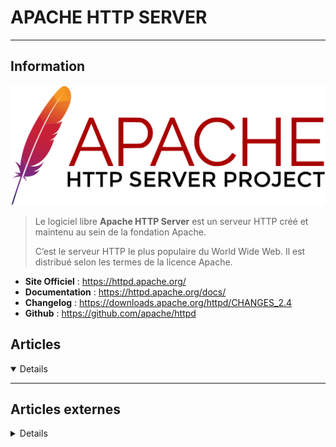 # APACHE HTTP SERVER
----

## <i class="fa-solid fa-hashtag"></i> Information

![Logo](../../_media/apps/apache_http_server/apache_http_server_logo.svg ':size=250 :no-zoom')


> <i class="fa-solid fa-quote-left"></i> Le logiciel libre **Apache HTTP Server** est un serveur HTTP créé et maintenu au sein de la fondation Apache. 
> 
> C’est le serveur HTTP le plus populaire du World Wide Web. Il est distribué selon les termes de la licence Apache. <i class="fa-solid fa-quote-left fa-rotate-180"></i>


- <i class="fa-solid fa-globe"></i> **Site Officiel** : https://httpd.apache.org/
- <i class="fa-solid fa-book"></i> **Documentation** : https://httpd.apache.org/docs/
- <i class="fa-solid fa-file-circle-question"></i> **Changelog** : https://downloads.apache.org/httpd/CHANGES_2.4
- <i class="fa-brands fa-github"></i> **Github** : https://github.com/apache/httpd


## <i class="fa-regular fa-newspaper"></i> Articles

<details open>

</details>

---

## <i class="fa-solid fa-glasses"></i> Articles externes

<details>

- [.htaccess: réécriture d’URL grace au mod_rewrite](https://docs.ovh.com/fr/hosting/htaccess-reecriture-url-mod-rewrite/)
- [“Forbidden – You don’t have permission to access / on this server” Error](https://www.tecmint.com/forbidden-you-dont-have-permission-to-access-on-this-server-error/)
- [[Apache] Ne pas logguer les accès à /server-status](https://www.guillaume-leduc.fr/apache-ne-pas-logguer-les-acces-server-status.html)
- [13 Apache Web Server Security and Hardening Tips](https://www.tecmint.com/apache-security-tips/)
- [25 Useful Apache ‘.htaccess’ Tricks to Secure and Customize Websites](https://www.tecmint.com/apache-htaccess-tricks/)
- [Activer et configurer le server-status Apache (mod_status)](http://www.blog.florian-bogey.fr/activer-et-configurer-le-server-status-apache-mod_status.html)
- [Activer la fonction Server-Status sur un serveur Apache CentOS](https://quick-tutoriel.com/activer-la-fonction-server-status-sur-un-serveur-apache-centos/)
- [Ansible Playbook to Install and Setup Apache on Ubuntu](https://linoxide.com/ansible-playbook-to-install-and-setup-apache-on-ubuntu/)
- [Apache : redirection HTTP vers HTTPS avec un fichier .htaccess](https://www.it-connect.fr/apache-redirection-http-vers-https-avec-un-fichier-htaccess/)
- [Apache : redirection HTTP vers HTTPS avec un fichier .htaccess](https://www.it-connect.fr/apache-redirection-http-vers-https-avec-un-fichier-htaccess/)
- [Apache : visualiser la charge en temps (presque) réel !](https://www.jbnet.fr/systeme/serveur-web/apache-visualiser-la-charge-en-temps-presque-reel.html)
- [Apache .htaccess – Authentification LDAP, pour protéger vos répertoires](https://www.it-connect.fr/apache-htaccess-authentification-ldap-pour-proteger-vos-repertoires/)
- [Apache & Nginx : servir des fichiers sans extension](https://buzut.fr/apache-nginx-servir-fichiers-extensions/)
- [Apache 2.4 : autoriser l’accès depuis une adresse IP avec « Require ip »](https://www.it-connect.fr/apache-2-4-autoriser-lacces-depuis-une-adresse-ip-avec-require-ip/)
- [Apache a 25 ans, mais le connaissez-vous vraiment ?](https://bearstech.com/societe/blog/apache-a-25-ans-mais-le-connaissez-vous-vraiment/)
- [Apache and PHP-FPM in Windows](https://www.orbitale.io/2017/11/11/apache-and-php-fpm-in-windows.html)
- [Apache Configuration Error AH00526: Syntax error](https://www.digitalocean.com/community/tutorials/apache-configuration-error-ah00526-syntax-error)
- [Apache Configuration Error AH00558: Could not reliably determine the server's fully qualified domain name](https://www.digitalocean.com/community/tutorials/apache-configuration-error-ah00558-could-not-reliably-determine-the-server-s-fully-qualified-domain-name)
- [Apache Configuration Error AH02572: Failed to configure at least one certificate and key](https://www.digitalocean.com/community/tutorials/apache-configuration-error-ah02572-failed-to-configure-at-least-one-certificate-and-key)
- [Apache HTTP Server 2.4](https://www.softwarecollections.org/en/scls/rhscl/httpd24/)
- [Apache Network Error AH00072: make_sock: could not bind to address](https://www.digitalocean.com/community/tutorials/apache-network-error-ah00072-make_sock-could-not-bind-to-address)
- [Apache Virtual Hosting: IP Based and Name Based Virtual Hosts in RHEL/CentOS/Fedora](https://www.tecmint.com/apache-ip-based-and-name-based-virtual-hosting/)
- [Apache with Let’s Encrypt Certificates on CentOS 8](https://www.cyberciti.biz/faq/apache-with-lets-encrypt-certificates-on-centos-8/)
- [Apache: How to Enable Multiple SSL On One IP Using SNI and Virtual Host](https://dzone.com/articles/apache-enable-multiple-ssl-on-one-ip-using-sni-thr-1)
- [Apache2 : Ajouter un VirtualHost](https://hehackedmy.wordpress.com/apache2-ajouter-un-virtualhost/)
- [CentOS : Configurer un VirtualHost pour Apache (httpd)](https://www.it-connect.fr/centos-configurer-un-virtualhost-pour-apache-httpd/)
- [Changer le port d’écoute d’Apache 2](https://www.it-connect.fr/changer-le-port-decoute-dapache2/)
- [Comment bloquer certaines IP au niveau de mon site avec un htaccess ?](https://docs.ovh.com/fr/hosting/mutualise-htaccess-comment-bloquer-certaines-ip-au-niveau-de-mon-site/)
- [Comment cacher la version de son serveur web Apache ?](https://www.it-connect.fr/cacher-la-version-de-son-serveur-web-apache2/)
- [Comment configurer Apache HTTP avec MPM Event et PHP-FPM sur Ubuntu 18.04](https://www.digitalocean.com/community/tutorials/how-to-configure-apache-http-with-mpm-event-and-php-fpm-on-ubuntu-18-04-fr)
- [Comment configurer l'authentification par mot de passe avec Apache sur Ubuntu 18.04 [Quickstart]](https://www.digitalocean.com/community/tutorials/how-to-set-up-password-authentication-with-apache-on-ubuntu-18-04-quickstart-fr)
- [Comment configurer l'authentification par mot de passe avec Apache sur Ubuntu 18.04](https://www.digitalocean.com/community/tutorials/how-to-set-up-password-authentication-with-apache-on-ubuntu-18-04-fr)
- [Comment configurer les hôtes virtuels Apache sur Ubuntu 18.04 [Quickstart]](https://www.digitalocean.com/community/tutorials/how-to-set-up-apache-virtual-hosts-on-ubuntu-18-04-quickstart-fr)
- [Comment configurer les hôtes virtuels Apache sur Ubuntu 18.04](https://www.digitalocean.com/community/tutorials/how-to-set-up-apache-virtual-hosts-on-ubuntu-18-04-fr)
- [Comment créer un certificat SSL auto-signé pour Apache dans Ubuntu 20.04](https://www.digitalocean.com/community/tutorials/how-to-create-a-self-signed-ssl-certificate-for-apache-in-ubuntu-20-04-fr)
- [Comment installer le serveur Web Apache sur CentOS 8 [Démarrage rapide]](https://www.digitalocean.com/community/tutorials/how-to-install-the-apache-web-server-on-centos-8-quickstart-fr)
- [Comment installer le serveur web Apache sur CentOS 8](https://www.digitalocean.com/community/tutorials/how-to-install-the-apache-web-server-on-centos-8-fr)
- [Comment installer le serveur web Apache sur Ubuntu 20.04 [Démarrage rapide]](https://www.digitalocean.com/community/tutorials/how-to-install-the-apache-web-server-on-ubuntu-20-04-quickstart-fr)
- [Comment installer le serveur web Apache sur Ubuntu 20.04](https://www.digitalocean.com/community/tutorials/how-to-install-the-apache-web-server-on-ubuntu-20-04-fr)
- [Comment Installer un Certificat SSL sur un serveur Apache 2 [Debian / Ubuntu]](https://syskb.com/installer-certificat-ssl-apache-2-debian-ubuntu/)
- [Comment protéger l’accès a un répertoire par une authentification ?](https://docs.ovh.com/fr/hosting/mutualise-htaccess-comment-proteger-lacces-a-un-repertoire-par-une-authentification/)
- [Compilation et configuration du module Apache mod_file_cache](https://www.dsfc.net/logiciel-libre/apache-logiciel-libre/compilation-configuration-module-apache-mod_file_cache/)
- [Compresser ses pages : Le retour](https://bwog-notes.chagratt.site/2020/compresser-ses-pages-le-retour/)
- [Configure local network Redhat package repository over HTTP with Apache](https://linuxconfig.org/configure-local-network-redhat-package-repository-over-http-with-apache)
- [Configuring the Apache Error and Access Logs](https://linuxize.com/post/apache-log-files/)
- [Evading a DDoS Attack Using mod_evasive](https://opensourceforu.com/2020/04/evading-a-ddos-attack-using-mod_evasive/)
- [Exemples d'utilisations de VirtualHost](https://httpd.apache.org/docs/2.4/fr/vhosts/examples.html)
- [Hébergement sécurisé avec Apache et SSL sous CentOS 7](https://blog.microlinux.fr/apache-ssl-centos-7/)
- [Hébergement virtuel de masse configuré dynamiquement](https://httpd.apache.org/docs/2.4/fr/vhosts/mass.html)
- [How to build a URL shortener with Apache](https://opensource.com/article/18/7/apache-url-shortener)
- [How to configure an Apache web server](https://opensource.com/article/18/2/how-configure-apache-web-server)
- [How To Configure Apache HTTP with MPM Event and PHP-FPM on Ubuntu 18.04](https://www.digitalocean.com/community/tutorials/how-to-configure-apache-http-with-mpm-event-and-php-fpm-on-ubuntu-18-04)
- [How to Configure Apache2 as Forward and Reverse Proxy](https://dzone.com/articles/how-to-configure-apache2-as-forward-and-reverse-pr)
- [How to Configure mod_jk in Apache HTTP Server](https://linuxhint.com/mod_jk-apache-http-server/)
- [How to configure multiple websites with Apache web server](https://opensource.com/article/18/3/configuring-multiple-web-sites-apache)
- [How To Configure WebDAV Access with Apache on Ubuntu 18.04](https://www.digitalocean.com/community/tutorials/how-to-configure-webdav-access-with-apache-on-ubuntu-18-04)
- [How To Configure WebDAV Access with Apache on Ubuntu 20.04](https://www.digitalocean.com/community/tutorials/how-to-configure-webdav-access-with-apache-on-ubuntu-20-04)
- [How to Convert and Use PKCS#12/PFX Certificate on Apache](https://linoxide.com/linux-how-to/convert-use-pkcs12pfx-certificate-apache/)
- [How To Create a Self-Signed SSL Certificate for Apache in Debian 10](https://www.digitalocean.com/community/tutorials/how-to-create-a-self-signed-ssl-certificate-for-apache-in-debian-10)
- [How To Create a Self-Signed SSL Certificate for Apache in Debian 9](https://www.digitalocean.com/community/tutorials/how-to-create-a-self-signed-ssl-certificate-for-apache-in-debian-9)
- [How To Create a Self-Signed SSL Certificate for Apache in Ubuntu 18.04](https://www.digitalocean.com/community/tutorials/how-to-create-a-self-signed-ssl-certificate-for-apache-in-ubuntu-18-04)
- [How To Create a Self-Signed SSL Certificate for Apache in Ubuntu 20.04](https://www.digitalocean.com/community/tutorials/how-to-create-a-self-signed-ssl-certificate-for-apache-in-ubuntu-20-04)
- [How To Create a Self-Signed SSL Certificate for Apache on CentOS 8](https://www.digitalocean.com/community/tutorials/how-to-create-a-self-signed-ssl-certificate-for-apache-on-centos-8)
- [How to disable default Apache welcome page on Redhat Linux](https://linuxconfig.org/how-to-disable-default-apache-welcome-page-on-redhat-linux)
- [How to enable and disable PHP curl module with Apache on Ubuntu Linux](https://linuxconfig.org/how-to-enable-and-disable-php-curl-module-with-apache-on-ubuntu-linux)
- [How to Enable Apache Userdir Module on RHEL/CentOS](https://www.tecmint.com/enable-apache-userdir-module-on-rhel-centos-fedora/)
- [How to Enable Debug Logging in Apache](https://linuxhint.com/enable-debug-logging-apache/)
- [How to Enable HTTP/2 in Apache on Ubuntu](https://www.tecmint.com/enable-http2-in-apache-on-ubuntu/)
- [How to Enable HTTP/2 in Apache Web Server](https://www.howtoforge.com/how-to-enable-http-2-in-apache/)
- [How to Enable TLS 1.3 in Apache and Nginx](https://www.tecmint.com/enable-tls-in-apache-and-nginx/)
- [How to Find Apache Document Root in Linux](https://www.tecmint.com/find-apache-documentroot-in-linux/)
- [How to Force HTTPS using .htaccess](https://linuxize.com/post/htaccess-force-https/)
- [How to Generate a WildCard SSL Certificate Signing Request (CSR)](https://dzone.com/articles/how-to-generate-a-wildcard-ssl-certificate-signing)
- [How To Generate and Configure Htpasswd Password In Linux For Apache and Nginx Server?](https://www.poftut.com/generate-and-configure-htpasswd-password-in-linux-for-apache-and-nginx-server/)
- [How to generate password digest for basic authentication of HTTP users](https://blog.sleeplessbeastie.eu/2020/02/26/how-to-generate-password-digest-for-basic-authentication-of-http-users/)
- [How to increase and set upload size to 100MB in PHP-Apache](https://www.cyberciti.biz/faq/increase-file-upload-size-limit-in-php-apache-app/)
- [How to Install and configure Apache httpd on Fedora Linux](https://linuxhint.com/install-apache-httpd-fedora-linux/)
- [How to Install and Configure Apache on CentOS/RHEL 8](https://tecadmin.net/install-apache-centos8/)
- [How to Install and Configure Apache2](https://dzone.com/articles/how-to-install-and-configure-apache2)
- [How to Install and Configure mod_pagespeed Module with Apache on Ubuntu 18.04 LTS](https://www.howtoforge.com/how-to-install-and-configure-mod-pagespeed-module-with-apache-on-ubuntu-1804/)
- [How to Install and Configure mod_pagespeed Module with Apache on Ubuntu 20.04 LTS](https://www.howtoforge.com/tutorial/ubuntu-apache-mod_pagespeed/)
- [How to Install Apache on CentOS (with Screenshots)](https://www.rosehosting.com/blog/how-to-install-apache-on-centos/)
- [How To Install Apache on CentOS 7](https://linuxize.com/post/how-to-install-apache-on-centos-7/)
- [How to Install Apache on CentOS 8](https://linuxize.com/post/how-to-install-apache-on-centos-8/)
- [How to Install Apache on Debian 9](https://linuxize.com/post/how-to-install-apache-on-debian-9/)
- [How To Install Apache on Ubuntu 18.04](https://linuxize.com/post/how-to-install-apache-on-ubuntu-18-04/)
- [How to Install Apache on Ubuntu 20.04 and Host Website](https://linoxide.com/install-apache-on-ubuntu-20-04-and-host-website/)
- [How to install Apache on Ubuntu 20.04 LTS](https://www.cyberciti.biz/faq/how-to-install-apache-on-ubuntu-20-04-lts/)
- [How to Install Apache on Ubuntu 20.04](https://linuxize.com/post/how-to-install-apache-on-ubuntu-20-04/)
- [How to Install Apache Server and Set Up Virtual Hosts on Ubuntu 20.04](https://linuxhint.com/install_apache_server_setup_virtual_hosts_ubuntu/)
- [How to Install Apache Web Server on Debian 10 Linux](https://linuxize.com/post/how-to-install-apache-on-debian-10/)  
- [How to Install Apache Web Server on Raspberry Pi](https://linuxize.com/post/how-to-install-apache-on-raspberry-pi/)
- [How to Install Apache Web Server on Ubuntu 20.04](https://www.tecmint.com/install-apache-web-server-on-ubuntu-20-04/)
- [How to Install Apache with Virtual Host on CentOS 8](https://www.tecmint.com/install-apache-with-virtual-host-on-centos-8/)
- [How to Install Apache with Virtual Hosts on Debian 10](https://www.tecmint.com/install-apache-with-virtual-hosts-on-debian-10/)
- [How To Install the Apache Web Server on CentOS 8 [Quickstart]](https://www.digitalocean.com/community/tutorials/how-to-install-the-apache-web-server-on-centos-8-quickstart)
- [How To Install the Apache Web Server on CentOS 8](https://www.digitalocean.com/community/tutorials/how-to-install-the-apache-web-server-on-centos-8)
- [How To Install the Apache Web Server on Debian 10](https://www.digitalocean.com/community/tutorials/how-to-install-the-apache-web-server-on-debian-10)
- [How To Install the Apache Web Server on Debian 9](https://www.digitalocean.com/community/tutorials/how-to-install-the-apache-web-server-on-debian-9)
- [How To Install the Apache Web Server on Ubuntu 18.04 [Quickstart]](https://www.digitalocean.com/community/tutorials/how-to-install-the-apache-web-server-on-ubuntu-18-04-quickstart)
- [How To Install the Apache Web Server on Ubuntu 18.04](https://www.digitalocean.com/community/tutorials/how-to-install-the-apache-web-server-on-ubuntu-18-04)
- [How To Install the Apache Web Server on Ubuntu 20.04 [Quickstart]](https://www.digitalocean.com/community/tutorials/how-to-install-the-apache-web-server-on-ubuntu-20-04-quickstart)
- [How To Install the Apache Web Server on Ubuntu 20.04](https://www.digitalocean.com/community/tutorials/how-to-install-the-apache-web-server-on-ubuntu-20-04)
- [How to Monitor Apache Performance Using mod_status in Ubuntu](https://www.tecmint.com/ubuntu-apache-mod_status/)
- [How to Monitor Apache Web Server Load and Page Statistics](https://www.tecmint.com/monitor-apache-web-server-load-and-page-statistics/)
- [How To Move an Apache Web Root to a New Location on Ubuntu 18.04](https://www.digitalocean.com/community/tutorials/how-to-move-an-apache-web-root-to-a-new-location-on-ubuntu-18-04)
- [How to Redirect a Domain](https://www.rosehosting.com/blog/how-to-redirect-a-domain/)
- [How To Rewrite URLs with mod_rewrite for Apache on Debian 9](https://www.digitalocean.com/community/tutorials/how-to-rewrite-urls-with-mod-rewrite-for-apache-on-debian-9)
- [How to Rewrite URLs with mod_rewrite for Apache on Ubuntu 18.04](https://www.digitalocean.com/community/tutorials/how-to-rewrite-urls-with-mod_rewrite-for-apache-on-ubuntu-18-04)
- [How to Rewrite URLs with mod_rewrite for Apache on Ubuntu 20.04](https://www.digitalocean.com/community/tutorials/how-to-rewrite-urls-with-mod_rewrite-for-apache-on-ubuntu-20-04)
- [How to Secure an Apache Web Server](https://dzone.com/articles/how-to-secure-apache-web-server)
- [How to secure Apache with Let’s Encrypt Certificates on RHEL 8](https://www.cyberciti.biz/faq/how-to-secure-apache-with-lets-encrypt-certificates-on-rhel-8/)
- [How to Secure Your Apache Server](https://linuxhint.com/secure_apache_server/)
- [How to Set Up Apache Virtual Hosts on CentOS 7](https://linuxize.com/post/how-to-set-up-apache-virtual-hosts-on-centos-7/)
- [How to Set Up Apache Virtual Hosts on CentOS 8](https://linuxize.com/post/how-to-set-up-apache-virtual-hosts-on-centos-8/)
- [How to Set Up Apache Virtual Hosts on Debian 10](https://linuxize.com/post/how-to-set-up-apache-virtual-hosts-on-debian-10/)
- [How To Set Up Apache Virtual Hosts on Debian 9](https://linuxize.com/post/how-to-set-up-apache-virtual-hosts-on-debian-9/)
- [How to set up Apache Virtual Hosts on Debian 9](https://www.rosehosting.com/blog/how-to-set-up-apache-virtual-hosts-on-debian-9/)
- [How To Set Up Apache Virtual Hosts on Ubuntu 18.04 [Quickstart]](https://www.digitalocean.com/community/tutorials/how-to-set-up-apache-virtual-hosts-on-ubuntu-18-04-quickstart)
- [How To Set Up Apache Virtual Hosts on Ubuntu 18.04](https://linuxize.com/post/how-to-set-up-apache-virtual-hosts-on-ubuntu-18-04/)
- [How To Set Up Apache Virtual Hosts on Ubuntu 18.04](https://www.digitalocean.com/community/tutorials/how-to-set-up-apache-virtual-hosts-on-ubuntu-18-04)
- [How To Set Up Apache Virtual Hosts on Ubuntu 20.04](https://linuxize.com/post/how-to-set-up-apache-virtual-hosts-on-ubuntu-20-04/)
- [How To Set Up Password Authentication with Apache on Ubuntu 18.04 [Quickstart]](https://www.digitalocean.com/community/tutorials/how-to-set-up-password-authentication-with-apache-on-ubuntu-18-04-quickstart)
- [How To Set Up Password Authentication with Apache on Ubuntu 18.04](https://www.digitalocean.com/community/tutorials/how-to-set-up-password-authentication-with-apache-on-ubuntu-18-04)
- [How to Setup Free SSL Certificate for Apache on Debian 10](https://www.tecmint.com/setup-free-ssl-certificate-for-apache-on-debian-10/)
- [How To Troubleshoot Common Apache Errors](https://www.digitalocean.com/community/tutorials/how-to-troubleshoot-common-apache-errors)
- [How to Use Apache to Replace Strings in Responses](https://serverpilot.io/docs/how-to-use-apache-to-replace-strings-in-responses/)
- [How to Use URL Rewriting](https://linuxhint.com/url_rewriting/)
- [htaccess et redirection](https://www.jbnet.fr/systeme/serveur-web/htaccess-et-redirection.html)
- [htaccess restrictif à une adresse ip](https://www.jbnet.fr/developpement/apache/htaccess-restrictif-a-une-adresse-ip.html)
- [httpd : délivrer des fichiers statiques compressés (+ slowcgi)](https://doc.huc.fr.eu.org/fr/web/httpd/httpd-delivre-fichiers-compresses/)
- [Install and Configure Apache Web Server on Ubuntu 20.04](https://linuxhint.com/install_apache_web_server_ubuntu/)
- [Install Apache, MySQL, PHP (LAMP Stack) On Ubuntu 20.04 LTS](https://www.ostechnix.com/install-apache-mysql-php-lamp-stack-on-ubuntu-20-04-lts/)
- [Install ModSecurity with Apache in a Docker Container](https://www.howtoforge.com/install-modsecurity-with-apache-in-a-docker-container/)
- [Installer HTTP2 et le protocole ALPN sur Apache2](https://www.noobunbox.net/serveur/auto-hebergement/installer-http2-et-le-protocole-alpn-sur-apache2)
- [Le .htaccess des pages perso](http://les.pages.perso.chez.free.fr/le-htaccess-des-pages-perso.io)
- [Les operations secondaires realisables avec des fichiers .htaccess](https://docs.ovh.com/fr/hosting/mutualise-htaccess-les-autres-operations-realisables-avec-des-fichiers-htaccess/)
- [Logguer l’IP/hôte distant quand on utilise mod_proxy](https://www.tartarefr.eu/logguer-liphote-distant-quand-on-utilise-mod_proxy/)
- [Make changes to static content with response body substitutions](https://www.ctrl.blog/entry/mod_substitute.html)
- [Mettre en place l'en-tête Feature-Policy sur son site web](https://www.justegeek.fr/mettre-en-place-len-tete-feature-policy-sur-son-site-web/)
- [Monitoring your Web Application on Apache with Logz.io](https://logz.io/blog/monitoring-your-web-application-on-apache-with-logz-io/)
- [Protect Apache Against Brute Force or DDoS Attacks Using Mod_Security and Mod_evasive Modules](https://www.tecmint.com/protect-apache-using-mod_security-and-mod_evasive-on-rhel-centos-fedora/)
- [Quelques astuces .htaccess](https://lehollandaisvolant.net/?d=2021/05/04/22/18/42-quelques-astuces-htaccess)
- [Quelques astuces .htaccess](https://lehollandaisvolant.net/?d=2021/05/04/22/18/42-quelques-astuces-htaccess)
- [Quelques secrets sur .htaccess](https://www.jbnet.fr/developpement/apache/quelques-secrets-sur-htaccess.html)
- [Recommended Steps To Harden Apache HTTP on FreeBSD 12.0](https://www.digitalocean.com/community/tutorials/recommended-steps-to-harden-apache-http-on-freebsd-12-0)
- [Redirect HTTP to HTTPS in Apache](https://linuxize.com/post/redirect-http-to-https-in-apache/)
- [Restreindre l’accès à un fichier via .htaccess](https://www.jbnet.fr/developpement/apache/restreindre-lacces-a-un-fichier-via-htaccess.html)
- [Sécurité : Contrebande de HTTP, Apache Traffic Server](https://makina-corpus.com/blog/metier/2018/securite-contrebande-de-http-apache-traffic-server)
- [SEO : comment rediriger un domaine vers un autre en conservant la structure d’URL ?](https://www.it-connect.fr/comment-rediriger-un-domaine-vers-un-autre-en-conservant-la-structure-durl/)
- [Serveur web Apache sous CentOS 7](https://blog.microlinux.fr/apache-centos-7/)
- [Serveur web Apache sous CentOS 7](https://www.microlinux.fr/apache-centos-7/)
- [Serveurs Apache : débarrassons-nous de mod_access_compat et ses directives allow,deny !](https://www.deltasight.fr/apache-debarrassons-nous-access_compat/)
- [Ship Your ModSecurity Logs to Logz.io Cloud SIEM](https://logz.io/blog/modsecurity-logs-cloud-siem/)
- [Statistiques du serveur web Apache via mod_status](https://www.it-connect.fr/statistiques-du-serveur-web-apache-via-mod_status/)
- [Tentatives de connexion à répétition](https://www.dsfc.net/infrastructure/securite/tentatives-de-connexion-a-repetition/)
- [Tout sur le fichier .htaccess](https://docs.ovh.com/fr/hosting/mutualise-tout-sur-le-fichier-htaccess/)
- [Trouver la configuration optimale d'Apache : bonnes pratiques et analyses](https://bearstech.com/societe/blog/trouver-la-configuration-optimale-dApache-bonnes-pratiques-et-analyses/)
- [Tutoriel pour apprendre à installer et à optimiser Apache2](https://buzut.developpez.com/tutoriels/installer-optimiser-apache2/)
- [Useful Commands to Manage Apache Web Server in Linux](https://www.tecmint.com/manage-apache-web-server-in-linux/)
- [Web Hosting Virtual Configuration Host multiple websites | Arkit](https://arkit.co.in/web-hosting-virtual-configuration/?utm_source=rss&utm_medium=rss&utm_campaign=web-hosting-virtual-configuration)

</details>
